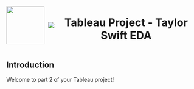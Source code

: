 <div style="display: flex; align-items: center; justify-content: center; text-align: center;">
  <img src="https://coursereport-s3-production.global.ssl.fastly.net/uploads/school/logo/219/original/CT_LOGO_NEW.jpg" width="100" style="margin-right: 10px;">
  <img src="https://pbs.twimg.com/media/Fqk4GBjXoAAOh1n.jpg:large">
  <div>
    <h1><b>Tableau Project - Taylor Swift EDA </b></h1>
  </div>
</div>

## Introduction

Welcome to part 2 of your Tableau project!
